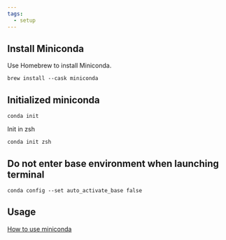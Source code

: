 ```yaml
---
tags:
  - setup
---
```


## Install Miniconda

Use Homebrew to install Miniconda.

```shell
brew install --cask miniconda
```

## Initialized miniconda

```shell
conda init
```

Init in zsh

```shell
conda init zsh
```

## Do not enter base environment when launching terminal

```shell
conda config --set auto_activate_base false
```

## Usage

[How to use miniconda](./posts/2024-11-11-how-to-use-miniconda.md)

